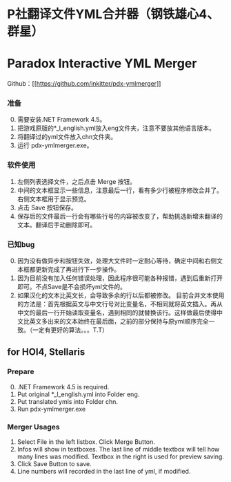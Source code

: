 # P社翻译文件YML合并器（钢铁雄心4、群星）
# Paradox Interactive YML Merger

Github：[[https://github.com/inkitter/pdx-ymlmerger]]

### 准备

0. 需要安装.NET Framework 4.5。
1. 把游戏原版的*_l_english.yml放入eng文件夹，注意不要放其他语言版本。
2. 将翻译过的yml文件放入chn文件夹。
3. 运行 pdx-ymlmerger.exe。

### 软件使用

1. 左侧列表选择文件，之后点击 Merge 按钮。
2. 中间的文本框显示一些信息，注意最后一行，看有多少行被程序修改合并了。右侧文本框用于显示预览。
3. 点击 Save 按钮保存。
4. 保存后的文件最后一行会有哪些行号的内容被改变了，帮助挑选新增未翻译的文本。翻译后手动删除即可。

### 已知bug
0. 因为没有做异步和按钮失效，处理大文件时一定耐心等待，确定中间和右侧文本框都更新完成了再进行下一步操作。
1. 因为目前没有加入任何错误处理，因此程序很可能各种报错，遇到后重新打开即可。不点Save是不会损坏yml文件的。
2. 如果汉化的文本比英文长，会导致多余的行以后都被修改。
目前合并文本使用的方法是：首先根据英文与中文行号对比变量名，不相同就将英文插入。再从中文的最后一行开始读取变量名，遇到相同的就替换该行。这样做最后使得中文比英文多出来的文本始终在最后面，之前的部分保持与原yml顺序完全一致。（一定有更好的算法。。。T.T）


## for HOI4, Stellaris

### Prepare

0. .NET Framework 4.5 is required.
1. Put original *_l_english.yml into Folder eng.
2. Put translated ymls into Folder chn.
3. Run pdx-ymlmerger.exe

### Merger Usages

1. Select File in the left listbox. Click Merge Button.
2. Infos will show in textboxes. The last line of middle textbox will tell how many lines was modified. Textbox in the right is used for preview saving.  
3. Click Save Button to save.
4. Line numbers will recorded in the last line of yml, if modified.

